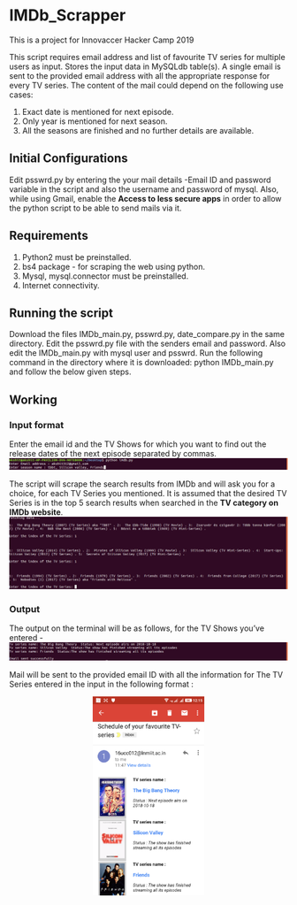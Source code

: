 # IMDb_Scrapper

 This is a project for Innovaccer Hacker Camp 2019 

This script requires email address and list of favourite TV series for multiple users as input. Stores the input data in MySQLdb table(s). A single email is sent to the provided email address with all the appropriate response for every TV series. The content of the mail could depend on the following use cases:

  1. Exact date is mentioned for next episode.
  2. Only year is mentioned for next season.
  3. All the seasons are finished and no further details are available.
  
## Initial Configurations

Edit psswrd.py by entering the your mail details -Email ID and password variable in the script and also the username and password of mysql. Also, while using Gmail, enable the **Access to less secure apps** in order to allow the python script to be able to send mails via it.

## Requirements

1. Python2 must be preinstalled.
2. bs4 package - for scraping the web using python.
3. Mysql, mysql.connector must be preinstalled.
4. Internet connectivity.

## Running the script
 Download the files IMDb_main.py, psswrd.py, date_compare.py in the same directory. Edit the psswrd.py file with the senders email and password. Also edit the IMDb_main.py with mysql user and psswrd. Run the following command in the directory where it is downloaded: python IMDb_main.py and follow the below given steps.

## Working
  
### Input format

 Enter the email id and the TV Shows for which you want to find out the release dates of the next episode separated by commas.
![email_input](https://github.com/Akshit312/IMDb_Scrapper/blob/master/data/email_input.png)

 The script will scrape the search results from IMDb and will ask you for a choice, for each TV Series you mentioned. It is         assumed that the desired TV Series is in the top 5 search results when searched in the **TV category on IMDb website**.
![index_input](https://github.com/Akshit312/IMDb_Scrapper/blob/master/data/index_input.png)

### Output
 The output on the terminal will be as follows, for the TV Shows you’ve entered -
![terminal_output](https://github.com/Akshit312/IMDb_Scrapper/blob/master/data/terminal_output.png)

 Mail will be sent to the provided email ID with all the information for The TV Series entered in the input in the following format :
 <p align="center">
<img src="https://github.com/Akshit312/IMDb_Scrapper/blob/master/data/Screenshot_2018-10-17-12-15-17.png" height = "360" width="202.5"> 
  </p>
